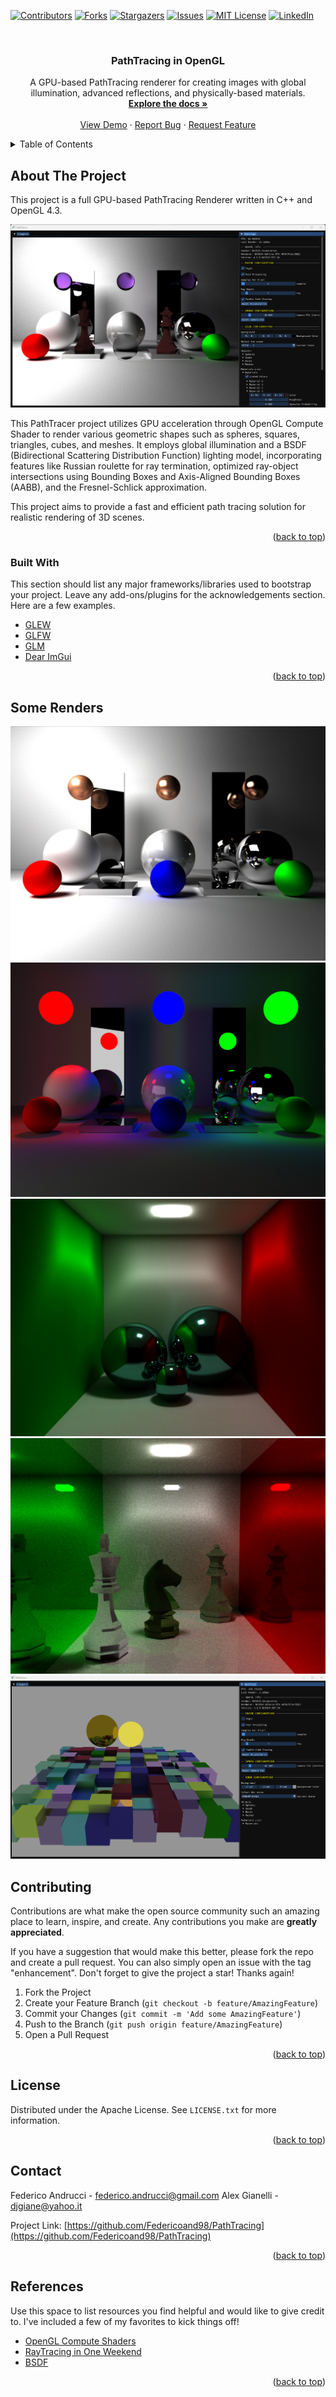 <!-- Improved compatibility of back to top link: See: https://github.com/Federicoand98/PathTracing/pull/73 -->
<a name="readme-top"></a>
<!--
*** Thanks for checking out the PathTracing. If you have a suggestion
*** that would make this better, please fork the repo and create a pull request
*** or simply open an issue with the tag "enhancement".
*** Don't forget to give the project a star!
*** Thanks again! Now go create something AMAZING! :D
-->



<!-- PROJECT SHIELDS -->
<!--
*** I'm using markdown "reference style" links for readability.
*** Reference links are enclosed in brackets [ ] instead of parentheses ( ).
*** See the bottom of this document for the declaration of the reference variables
*** for contributors-url, forks-url, etc. This is an optional, concise syntax you may use.
*** https://www.markdownguide.org/basic-syntax/#reference-style-links
-->
[![Contributors][contributors-shield]][contributors-url]
[![Forks][forks-shield]][forks-url]
[![Stargazers][stars-shield]][stars-url]
[![Issues][issues-shield]][issues-url]
[![MIT License][license-shield]][license-url]
[![LinkedIn][linkedin-shield]][linkedin-url]



<!-- PROJECT LOGO -->
<br />
<div align="center">
  <h3 align="center">PathTracing in OpenGL</h3>

  <p align="center">
    A GPU-based PathTracing renderer for creating images with global illumination, advanced reflections, and physically-based materials.
    <br />
    <a href="https://github.com/Federicoand98/PathTracing"><strong>Explore the docs »</strong></a>
    <br />
    <br />
    <a href="https://github.com/Federicoand98/PathTracing">View Demo</a>
    ·
    <a href="https://github.com/Federicoand98/PathTracing/issues">Report Bug</a>
    ·
    <a href="https://github.com/Federicoand98/PathTracing/issues">Request Feature</a>
  </p>
</div>



<!-- TABLE OF CONTENTS -->
<details>
  <summary>Table of Contents</summary>
  <ol>
    <li>
      <a href="#about-the-project">About The Project</a>
      <ul>
        <li><a href="#built-with">Built With</a></li>
      </ul>
    </li>
    <li>
      <a href="#getting-started">Getting Started</a>
      <ul>
        <li><a href="#prerequisites">Prerequisites</a></li>
        <li><a href="#installation">Installation</a></li>
      </ul>
    </li>
    <li><a href="#usage">Usage</a></li>
    <li><a href="#roadmap">Roadmap</a></li>
    <li><a href="#contributing">Contributing</a></li>
    <li><a href="#license">License</a></li>
    <li><a href="#contact">Contact</a></li>
    <li><a href="#acknowledgments">Acknowledgments</a></li>
  </ol>
</details>



<!-- ABOUT THE PROJECT -->
## About The Project

This project is a full GPU-based PathTracing Renderer written in C++ and OpenGL 4.3.

![Product Name Screen Shot][product-screenshot]

This PathTracer project utilizes GPU acceleration through OpenGL Compute Shader to render various geometric shapes such as spheres, squares, triangles, cubes, and meshes.
It employs global illumination and a BSDF (Bidirectional Scattering Distribution Function) lighting model, incorporating features like Russian roulette for ray termination, 
optimized ray-object intersections using Bounding Boxes and Axis-Aligned Bounding Boxes (AABB), and the Fresnel-Schlick approximation.

This project aims to provide a fast and efficient path tracing solution for realistic rendering of 3D scenes.

<p align="right">(<a href="#readme-top">back to top</a>)</p>



### Built With

This section should list any major frameworks/libraries used to bootstrap your project. Leave any add-ons/plugins for the acknowledgements section. Here are a few examples.

* [GLEW][glew-url]
* [GLFW][glfw-url]
* [GLM][glm-url]
* [Dear ImGui][imgui-url]

<p align="right">(<a href="#readme-top">back to top</a>)</p>

## Some Renders
![scene-1][scene-1]
![scene-2][scene-2]
![cb][cb]
![cb-2][cb-2]
![app-1][app-1]


<!-- CONTRIBUTING -->
## Contributing

Contributions are what make the open source community such an amazing place to learn, inspire, and create. Any contributions you make are **greatly appreciated**.

If you have a suggestion that would make this better, please fork the repo and create a pull request. You can also simply open an issue with the tag "enhancement".
Don't forget to give the project a star! Thanks again!

1. Fork the Project
2. Create your Feature Branch (`git checkout -b feature/AmazingFeature`)
3. Commit your Changes (`git commit -m 'Add some AmazingFeature'`)
4. Push to the Branch (`git push origin feature/AmazingFeature`)
5. Open a Pull Request

<p align="right">(<a href="#readme-top">back to top</a>)</p>



<!-- LICENSE -->
## License

Distributed under the Apache License. See `LICENSE.txt` for more information.

<p align="right">(<a href="#readme-top">back to top</a>)</p>

<!-- CONTACT -->
## Contact

Federico Andrucci - federico.andrucci@gmail.com
Alex Gianelli - djgiane@yahoo.it

Project Link: [https://github.com/Federicoand98/PathTracing](https://github.com/Federicoand98/PathTracing)

<p align="right">(<a href="#readme-top">back to top</a>)</p>

<!-- ACKNOWLEDGMENTS -->
## References

Use this space to list resources you find helpful and would like to give credit to. I've included a few of my favorites to kick things off!

* [OpenGL Compute Shaders](https://learnopengl.com/Guest-Articles/2022/Compute-Shaders/Introduction)
* [RayTracing in One Weekend](https://raytracing.github.io/books/RayTracingInOneWeekend.html)
* [BSDF](https://blog.demofox.org/2020/06/14/casual-shadertoy-path-tracing-3-fresnel-rough-refraction-absorption-orbit-camera/)

<p align="right">(<a href="#readme-top">back to top</a>)</p>



<!-- MARKDOWN LINKS & IMAGES -->
<!-- https://www.markdownguide.org/basic-syntax/#reference-style-links -->
[contributors-shield]: https://img.shields.io/github/contributors/Federicoand98/PathTracing.svg?style=for-the-badge
[contributors-url]: https://github.com/Federicoand98/PathTracing/graphs/contributors
[forks-shield]: https://img.shields.io/github/forks/Federicoand98/PathTracing.svg?style=for-the-badge
[forks-url]: https://github.com/Federicoand98/PathTracing/network/members
[stars-shield]: https://img.shields.io/github/stars/Federicoand98/PathTracing.svg?style=for-the-badge
[stars-url]: https://github.com/Federicoand98/PathTracing/stargazers
[issues-shield]: https://img.shields.io/github/issues/Federicoand98/PathTracing.svg?style=for-the-badge
[issues-url]: https://github.com/Federicoand98/PathTracing/issues
[license-shield]: https://img.shields.io/github/license/Federicoand98/PathTracing.svg?style=for-the-badge
[license-url]: https://github.com/Federicoand98/PathTracing/blob/master/LICENSE.txt
[linkedin-shield]: https://img.shields.io/badge/-LinkedIn-black.svg?style=for-the-badge&logo=linkedin&colorB=555
[linkedin-url]: https://linkedin.com/in/Federicoand98
[imgui-url]: https://github.com/ocornut/imgui
[glew-url]: https://glew.sourceforge.net/
[glfw-url]: https://www.glfw.org/
[glm-url]: https://github.com/g-truc/glm
[product-screenshot]: README/app-2.png
[app-1]: README/app-1.png
[cb]: README/cb.png
[cb-2]: README/cb-2.png
[scene-1]: README/scene-1.png
[scene-2]: README/scene-2.png
